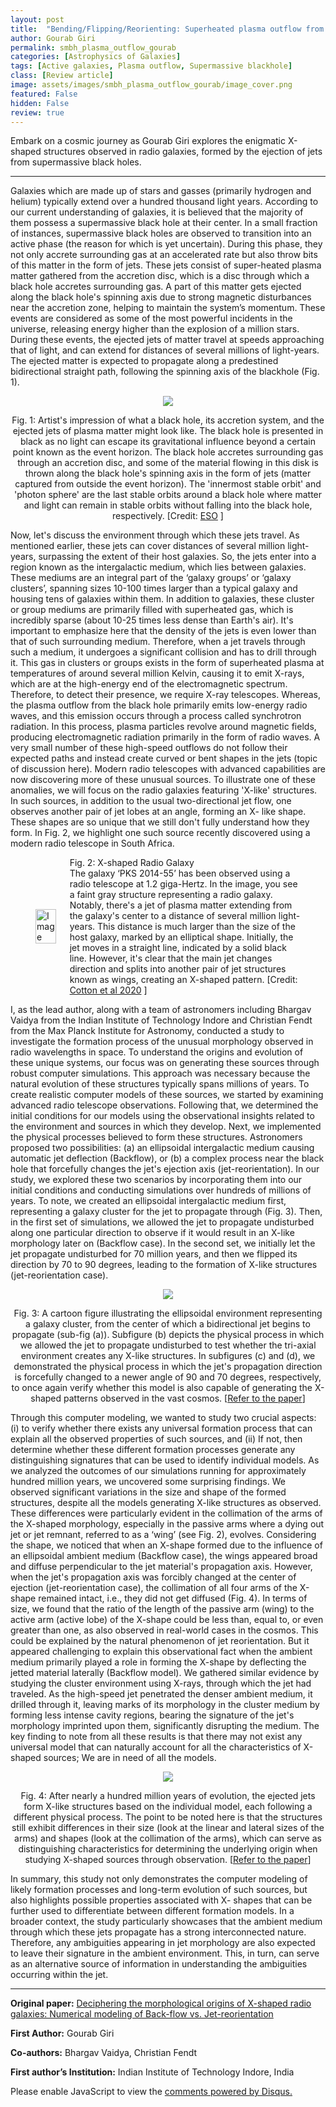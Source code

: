 ```yaml
---
layout: post
title:  "Bending/Flipping/Reorienting: Superheated plasma outflow from supermassive blackhole producing ‘X’-like fountains"
author: Gourab Giri
permalink: smbh_plasma_outflow_gourab
categories: [Astrophysics of Galaxies]
tags: [Active galaxies, Plasma outflow, Supermassive blackhole]
class: [Review article]
image: assets/images/smbh_plasma_outflow_gourab/image_cover.png
featured: False
hidden: False
review: true
---
```

>
Embark on a cosmic journey as Gourab Giri explores the enigmatic X-shaped structures observed in radio galaxies, formed by the ejection of jets from supermassive black holes.
>
---

Galaxies which are made up of stars and gasses (primarily hydrogen and helium) typically extend over a hundred thousand light years. According to our current understanding of galaxies, it is believed that the majority of them possess a supermassive black hole at their center. In a small fraction of instances, supermassive black holes are observed to transition into an active phase (the reason for which is yet uncertain). During this phase, they not only accrete surrounding gas at an accelerated rate but also throw bits of this matter in the form of jets. These jets consist of super-heated plasma matter gathered from the accretion disc, which is a disc through which a black hole accretes surrounding gas. A part of this matter gets ejected along the black hole's spinning axis due to strong magnetic disturbances near the accretion zone, helping to maintain the system’s momentum. These events are considered as some of the most powerful incidents in the universe, releasing energy higher than the explosion of a million stars. During these events, the ejected jets of matter travel at speeds approaching that of light, and can extend for distances of several millions of light-years. The ejected matter is expected to propagate along a predestined bidirectional straight path, following the spinning axis of the blackhole (Fig. 1).

<p align="center">
  <img src="../assets/images/smbh_plasma_outflow_gourab/image1.png">
</p>

<p align = "center">
Fig. 1: Artist's impression of what a black hole, its accretion system, and the ejected jets of plasma matter might look like. The black hole is presented in black as no light can escape its gravitational influence beyond a certain point known as the event horizon. The black hole accretes surrounding gas through an accretion disc, and some of the material flowing in this disk is thrown along the black hole's spinning axis in the form of jets (matter captured from outside the event horizon). The 'innermost stable orbit' and 'photon sphere' are the last stable orbits around a black hole where matter and light can remain in stable orbits without falling into the black hole, respectively. [Credit: <a href="https://www.esa.int/">ESO</a> ]
</p>

Now, let's discuss the environment through which these jets travel. As mentioned earlier, these jets can cover distances of several million light-years, surpassing the extent of their host galaxies. So, the jets enter into a region known as the intergalactic medium, which lies between galaxies. These mediums are an integral part of the ‘galaxy groups’ or ‘galaxy clusters’, spanning sizes 10-100 times larger than a typical galaxy and housing tens of galaxies within them. In addition to galaxies, these cluster or group mediums are primarily filled with superheated gas, which is incredibly sparse (about 10-25 times less dense than Earth's air). It's important to emphasize here that the density of the jets is even lower than that of such surrounding medium. Therefore, when a jet travels through such a medium, it undergoes a significant collision and has to drill through it. This gas in clusters or groups exists in the form of superheated plasma at temperatures of around several million Kelvin, causing it to emit X-rays, which are at the high-energy end of the electromagnetic spectrum. Therefore, to detect their presence, we require X-ray telescopes. Whereas, the plasma outflow from the black hole primarily emits low-energy radio waves, and this emission occurs through a process called synchrotron radiation. In this process, plasma particles revolve around magnetic fields, producing electromagnetic radiation primarily in the form of radio waves. A very small number of these high-speed outflows do not follow their expected paths and instead create curved or bent shapes in the jets (topic of discussion here). Modern radio telescopes with advanced capabilities are now discovering more of these unusual sources. To illustrate one of these anomalies, we will focus on the radio galaxies featuring 'X-like' structures. In such sources, in addition to the usual two-directional jet flow, one observes another pair of jet lobes at an angle, forming an X- like shape. These shapes are so unique that we still don't fully understand how they form. In Fig. 2, we highlight one such source recently discovered using a modern radio telescope in South Africa.

<figure style="display: flex; align-items: center;">
    <img src="../assets/images/smbh_plasma_outflow_gourab/image2.png" alt="Image" style="width: 75%;">
    <figcaption style="margin-left: 10px;">Fig. 2: X-shaped Radio Galaxy <br>The galaxy ‘PKS 2014-55’ has been observed using a radio telescope at 1.2 giga-Hertz. In the image, you see a faint gray structure representing a radio galaxy. Notably, there's a jet of plasma matter extending from the galaxy's center to a distance of several million light-years. This distance is much larger than the size of the host galaxy, marked by an elliptical shape. Initially, the jet moves in a straight line, indicated by a solid black line. However, it's clear that the main jet changes direction and splits into another pair of jet structures known as wings, creating an X-shaped pattern. [Credit: <a href="https://academic.oup.com/mnras/article/495/1/1271/5831730">Cotton et al 2020</a> ]</figcaption>
</figure>

I, as the lead author, along with a team of astronomers including Bhargav Vaidya from the Indian Institute of Technology Indore and Christian Fendt from the Max Planck Institute for Astronomy, conducted a study to investigate the formation process of the unusual morphology observed in radio wavelengths in space. To understand the origins and evolution of these unique systems, our focus was on generating these sources through robust computer simulations. This approach was necessary because the natural evolution of these structures typically spans millions of years. To create realistic computer models of these sources, we started by examining advanced radio telescope observations. Following that, we determined the initial conditions for our models using the observational insights related to the environment and sources in which they develop. Next, we implemented the physical processes believed to form these structures. Astronomers proposed two possibilities: (a) an ellipsoidal intergalactic medium causing automatic jet deflection (Backflow), or (b) a complex process near the black hole that forcefully changes the jet's ejection axis (jet-reorientation). In our study, we explored these two scenarios by incorporating them into our initial conditions and conducting simulations over hundreds of millions of years. To note, we created an ellipsoidal intergalactic medium first, representing a galaxy cluster for the jet to propagate through (Fig. 3). Then, in the first set of simulations, we allowed the jet to propagate undisturbed along one particular direction to observe if it would result in an X-like morphology later on (Backflow case). In the second set, we initially let the jet propagate undisturbed for 70 million years, and then we flipped its direction by 70 to 90 degrees, leading to the formation of X-like structures (jet-reorientation case).

<p align="center">
  <img src="../assets/images/smbh_plasma_outflow_gourab/image3.png">
</p>

<p align = "center">
Fig. 3: A cartoon figure illustrating the ellipsoidal environment representing a galaxy cluster, from the center of which a bidirectional jet begins to propagate (sub-fig (a)). Subfigure (b) depicts the physical process in which we allowed the jet to propagate undisturbed to test whether the tri-axial environment creates any X-like structures. In subfigures (c) and (d), we demonstrated the physical process in which the jet's propagation direction is forcefully changed to a newer angle of 90 and 70 degrees, respectively, to once again verify whether this model is also capable of generating the X-shaped patterns observed in the vast cosmos. [<a href="https://arxiv.org/abs/2307.15733">Refer to the paper</a>]
</p>

Through this computer modeling, we wanted to study two crucial aspects: (i) to verify whether there exists any universal formation process that can explain all the observed properties of such sources, and (ii) If not, then determine whether these different formation processes generate any distinguishing signatures that can be used to identify individual models. As we analyzed the outcomes of our simulations running for approximately hundred million years, we uncovered some surprising findings. We observed significant variations in the size and shape of the formed structures, despite all the models generating X-like structures as observed. These differences were particularly evident in the collimation of the arms of the X-shaped morphology, especially in the passive arms where a dying out jet or jet remnant, referred to as a ‘wing’ (see Fig. 2), evolves. Considering the shape, we noticed that when an X-shape formed due to the influence of an ellipsoidal ambient medium (Backflow case), the wings appeared broad and diffuse perpendicular to the jet material's propagation axis. However, when the jet's propagation axis was forcibly changed at the center of ejection (jet-reorientation case), the collimation of all four arms of the X-shape remained intact, i.e., they did not get diffused (Fig. 4). In terms of size, we found that the ratio of the length of the passive arm (wing) to the active arm (active lobe) of the X-shape could be less than, equal to, or even greater than one, as also observed in real-world cases in the cosmos. This could be explained by the natural phenomenon of jet reorientation. But it appeared challenging to explain this observational fact when the ambient medium primarily played a role in forming the X-shape by deflecting the jetted material laterally (Backflow model). We gathered similar evidence by studying the cluster environment using X-rays, through which the jet had traveled. As the high-speed jet penetrated the denser ambient medium, it drilled through it, leaving marks of its morphology in the cluster medium by forming less intense cavity regions, bearing the signature of the jet's morphology imprinted upon them, significantly disrupting the medium. The key finding to note from all these results is that there may not exist any universal model that can naturally account for all the characteristics of X-shaped sources; We are in need of all the models.

<p align="center">
  <img src="../assets/images/smbh_plasma_outflow_gourab/image4.png">
</p>

<p align = "center">
Fig. 4: After nearly a hundred million years of evolution, the ejected jets form X-like structures based on the individual model, each following a different physical process. The point to be noted here is that the structures still exhibit differences in their size (look at the linear and lateral sizes of the arms) and shapes (look at the collimation of the arms), which can serve as distinguishing characteristics for determining the underlying origin when studying X-shaped sources through observation. [<a href="https://arxiv.org/abs/2307.15733">Refer to the paper</a>]
</p>

In summary, this study not only demonstrates the computer modeling of likely formation processes and long-term evolution of such sources, but also highlights possible properties associated with X- shapes that can be further used to differentiate between different formation models. In a broader context, the study particularly showcases that the ambient medium through which these jets propagate has a strong interconnected nature. Therefore, any ambiguities appearing in jet morphology are also expected to leave their signature in the ambient environment. This, in turn, can serve as an alternative source of information in understanding the ambiguities occurring within the jet.

---

**Original paper:**
<a href="https://arxiv.org/abs/2307.15733" target="_blank">Deciphering the morphological origins of X-shaped radio galaxies: Numerical modeling of Back-flow vs. Jet-reorientation</a>

**First Author:**  Gourab Giri

**Co-authors:**  Bhargav Vaidya, Christian Fendt

**First author’s Institution:** Indian Institute of Technology Indore, India

<div id="disqus_thread"></div>
<script>
    /**
    *  RECOMMENDED CONFIGURATION VARIABLES: EDIT AND UNCOMMENT THE SECTION BELOW TO INSERT DYNAMIC VALUES FROM YOUR PLATFORM OR CMS.
    *  LEARN WHY DEFINING THESE VARIABLES IS IMPORTANT: https://disqus.com/admin/universalcode/#configuration-variables    */
    /*
    var disqus_config = function () {
    this.page.url = PAGE_URL;  // Replace PAGE_URL with your page's canonical URL variable
    this.page.identifier = PAGE_IDENTIFIER; // Replace PAGE_IDENTIFIER with your page's unique identifier variable
    };
    */
    (function() { // DON'T EDIT BELOW THIS LINE
    var d = document, s = d.createElement('script');
    s.src = 'https://cosmicvarta-in.disqus.com/embed.js';
    s.setAttribute('data-timestamp', +new Date());
    (d.head || d.body).appendChild(s);
    })();
</script>
<noscript>Please enable JavaScript to view the <a href="https://disqus.com/?ref_noscript">comments powered by Disqus.</a></noscript>
